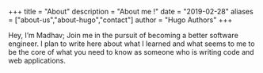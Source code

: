 +++
title = "About"
description = "About me !"
date = "2019-02-28"
aliases = ["about-us","about-hugo","contact"]
author = "Hugo Authors"
+++

Hey, I’m Madhav; Join me in the pursuit of becoming a better software engineer. I plan to write here about what I learned and what seems to me to be the core of what you need to know as someone who is writing code and web applications.
